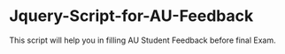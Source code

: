 # Jquery-Script-for-AU-Feedback
This script will help you in filling AU Student Feedback before final Exam.
